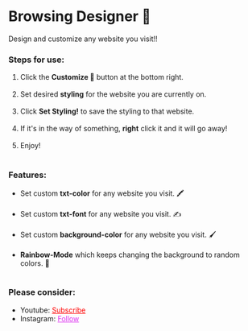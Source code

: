 # Browsing Designer 🎨
Design and customize any website you visit!!


<h3>Steps for use: </h3>
<ol style="margin-bottom:10px;">
<li>Click the <b>Customize 🎨</b> button at the bottom right.</li><br>
<li>Set desired <b>styling</b> for the website you are currently on.</li><br>
<li>Click <b>Set Styling!</b> to save the styling to that website.</li><br>
<li>If it's in the way of something, <b>right</b> click it and it will go away!</li><br/>
<li>Enjoy!</li><br>
</ol>


<h3>Features:</h3>
<ul style="margin-bottom:10px;">
<li>Set custom <b>txt-color</b> for any website you visit. 🖍</li><br>
<li>Set custom <b>txt-font</b> for any website you visit. ✍</li><br>
<li>Set custom <b>background-color</b> for any website you visit. 🖌</li><br>
<li><b>Rainbow-Mode</b> which keeps changing the background to random colors. 🌈</li><br>
</ul>

<h3>Please consider:</h3>
<ul>
<li>Youtube:  <a style="color:red;" target="_Blank" href="https://www.youtube.com/channel/UCinBnZ2BKAbCKA1w9lmFd0w">Subscribe</a></li>
<li>Instagram:  <a style="color:#dc2ef0;" target="_Blank" href="https://www.instagram.com/nyc.geahad.codes/">Follow</a></li>
</ul>

